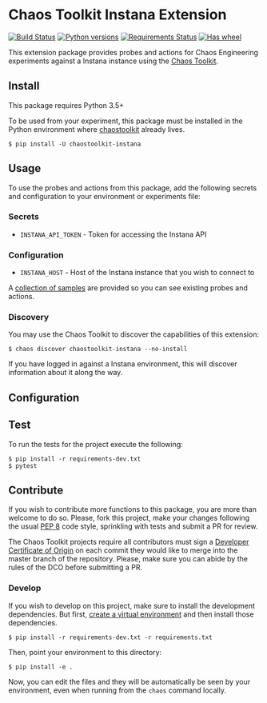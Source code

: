  # Chaos Toolkit Instana Extension

[![Build Status](https://travis-ci.org/chaostoolkit-incubator/chaostoolkit-instana.svg?branch=master)](https://travis-ci.org/chaostoolkit-incubator/chaostoolkit-instana)
[![Python versions](https://img.shields.io/pypi/pyversions/chaostoolkit-instana.svg)](https://www.python.org/)
[![Requirements Status](https://requires.io/github/chaostoolkit-incubator/chaostoolkit-instana/requirements.svg?branch=master)](https://requires.io/github/chaostoolkit-incubator/chaostoolkit-instana/requirements/?branch=master)
[![Has wheel](https://img.shields.io/pypi/wheel/chaostoolkit-instana.svg)](http://pythonwheels.com/)


This extension package provides probes and actions for Chaos Engineering
experiments against a Instana instance using the
[Chaos Toolkit][chaostoolkit].

[actions]: http://chaostoolkit.org/reference/api/experiment/#action
[probes]: http://chaostoolkit.org/reference/api/experiment/#probe
[chaostoolkit]: http://chaostoolkit.org

## Install

This package requires Python 3.5+

To be used from your experiment, this package must be installed in the Python
environment where [chaostoolkit][] already lives.

```
$ pip install -U chaostoolkit-instana
```

## Usage

To use the probes and actions from this package, add the following secrets and configuration to your environment or experiments file:

### Secrets 

* `INSTANA_API_TOKEN` - Token for accessing the Instana API

### Configuration

* `INSTANA_HOST` - Host of the Instana instance that you wish to connect to

A [collection of samples](samples/) are provided so you can see existing probes and actions.

### Discovery

You may use the Chaos Toolkit to discover the capabilities of this extension:

```
$ chaos discover chaostoolkit-instana --no-install
```

If you have logged in against a Instana environment, this will discover
information about it along the way.


## Configuration



## Test

To run the tests for the project execute the following:

```
$ pip install -r requirements-dev.txt
$ pytest
```


## Contribute

If you wish to contribute more functions to this package, you are more than
welcome to do so. Please, fork this project, make your changes following the
usual [PEP 8][pep8] code style, sprinkling with tests and submit a PR for
review.

[pep8]: https://pycodestyle.readthedocs.io/en/latest/

The Chaos Toolkit projects require all contributors must sign a
[Developer Certificate of Origin][dco] on each commit they would like to merge
into the master branch of the repository. Please, make sure you can abide by
the rules of the DCO before submitting a PR.

[dco]: https://github.com/probot/dco#how-it-works

### Develop

If you wish to develop on this project, make sure to install the development
dependencies. But first, [create a virtual environment][venv] and then install
those dependencies.

[venv]: http://chaostoolkit.org/reference/usage/install/#create-a-virtual-environment

```console
$ pip install -r requirements-dev.txt -r requirements.txt
```

Then, point your environment to this directory:

```console
$ pip install -e .
```

Now, you can edit the files and they will be automatically be seen by your
environment, even when running from the `chaos` command locally.
